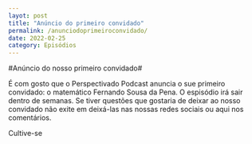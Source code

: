 ```yaml
---
layot: post
title: "Anúncio do primeiro convidado"
permalink: /anunciodoprimeiroconvidado/
date: 2022-02-25
category: Episódios
---
```


#Anúncio do nosso primeiro convidado#

É com gosto que o Perspectivado Podcast anuncia o sue primeiro convidado: o matemático Fernando Sousa da Pena.
O espisódio irá sair dentro de semanas.
Se tiver questões que gostaria de deixar ao nosso convidado não exite em deixá-las nas nossas redes sociais ou aqui nos comentários.

Cultive-se



